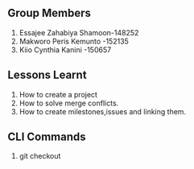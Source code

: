 ##  Group Members
1. Essajee Zahabiya Shamoon-148252
2. Makworo Peris Kemunto -152135
3. Kiio Cynthia Kanini -150657


##  Lessons Learnt
1. How to create a project
2. How to solve merge conflicts.
3. How to create milestones,issues and linking them.

## CLI Commands
1. git checkout